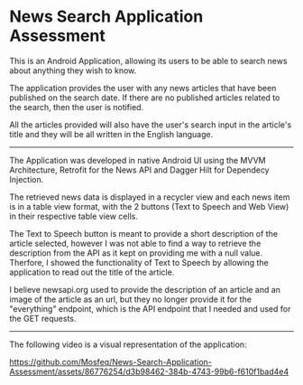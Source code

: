 # News Search Application Assessment

This is an Android Application, allowing its users to be able to search news about anything they wish to know.

The application provides the user with any news articles that have been published on the search date. If there are no published articles related to the search, then the user is notified.

All the articles provided will also have the user's search input in the article's title and they will be all written in the English language.

-------

The Application was developed in native Android UI using the MVVM Architecture, Retrofit for the News API and Dagger Hilt for Dependecy Injection.

The retrieved news data is displayed in a recycler view and each news item is in a table view format, with the 2 buttons (Text to Speech and Web View) in their respective table view cells.

The Text to Speech button is meant to provide a short description of the article selected, however I was not able to find a way to retrieve the description from the API as it kept on providing me with a null value. Therfore, I showed the functionality of Text to Speech by allowing the application to read out the title of the article.

I believe newsapi.org used to provide the description of an article and an image of the article as an url, but they no longer provide it for the "everything" endpoint, which is the API endpoint that I needed and used for the GET requests.

-----

The following video is a visual representation of the application:

https://github.com/Mosfeq/News-Search-Application-Assessment/assets/86776254/d3b98462-384b-4743-99b6-f610f1bad4e4

